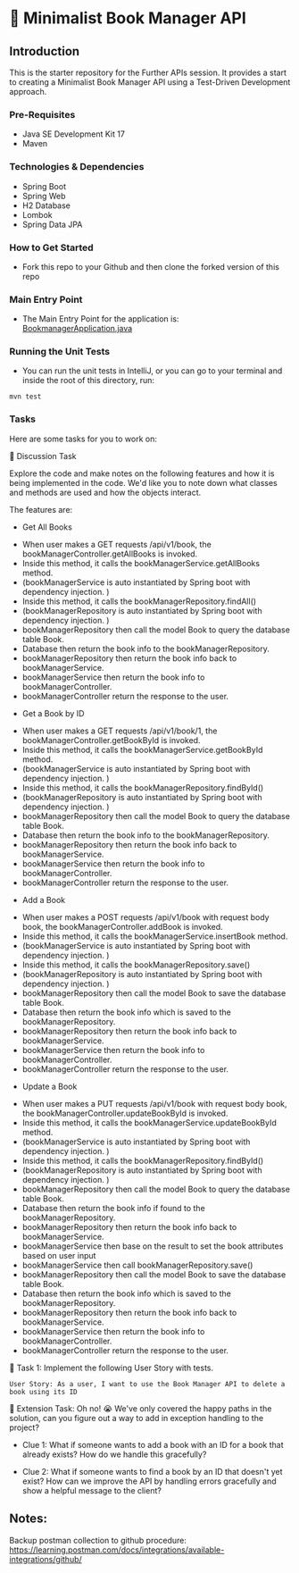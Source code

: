 # 📖 Minimalist Book Manager API

## Introduction
This is the starter repository for the Further APIs session. It provides a start to creating a Minimalist Book Manager API
using a Test-Driven Development approach.

### Pre-Requisites
- Java SE Development Kit 17
- Maven

### Technologies & Dependencies
- Spring Boot
- Spring Web
- H2 Database
- Lombok
- Spring Data JPA

### How to Get Started
- Fork this repo to your Github and then clone the forked version of this repo

### Main Entry Point
- The Main Entry Point for the application is: [BookmanagerApplication.java](src/main/java/com/techreturners/bookmanager/BookmanagerApplication.java)

### Running the Unit Tests
- You can run the unit tests in IntelliJ, or you can go to your terminal and inside the root of this directory, run:

`mvn test`

### Tasks

Here are some tasks for you to work on:

📘 Discussion Task

Explore the code and make notes on the following features and how it is being implemented in the code. We'd like you to note down what classes and methods are used and how the objects interact.

The features are:
- Get All Books
* When user makes a GET requests /api/v1/book, the bookManagerController.getAllBooks is invoked. 
* Inside this method, it calls the bookManagerService.getAllBooks method. 
* (bookManagerService is auto instantiated by Spring boot with dependency injection. )
* Inside this method, it calls the bookManagerRepository.findAll()
* (bookManagerRepository is auto instantiated by Spring boot with dependency injection. )
* bookManagerRepository then call the model Book to query the database table Book. 
* Database then return the book info to the bookManagerRepository.
* bookManagerRepository then return the book info back to bookManagerService.
* bookManagerService then return the book info to bookManagerController. 
* bookManagerController return the response to the user.

- Get a Book by ID
* When user makes a GET requests /api/v1/book/1, the bookManagerController.getBookById is invoked.
* Inside this method, it calls the bookManagerService.getBookById method.
* (bookManagerService is auto instantiated by Spring boot with dependency injection. )
* Inside this method, it calls the bookManagerRepository.findById()
* (bookManagerRepository is auto instantiated by Spring boot with dependency injection. )
* bookManagerRepository then call the model Book to query the database table Book. 
* Database then return the book info to the bookManagerRepository.
* bookManagerRepository then return the book info back to bookManagerService.
* bookManagerService then return the book info to bookManagerController.
* bookManagerController return the response to the user.

- Add a Book
* When user makes a POST requests /api/v1/book with request body book, the bookManagerController.addBook is invoked.
* Inside this method, it calls the bookManagerService.insertBook method.
* (bookManagerService is auto instantiated by Spring boot with dependency injection. )
* Inside this method, it calls the bookManagerRepository.save()
* (bookManagerRepository is auto instantiated by Spring boot with dependency injection. )
* bookManagerRepository then call the model Book to save the database table Book. 
* Database then return the book info which is saved to the bookManagerRepository.
* bookManagerRepository then return the book info back to bookManagerService.
* bookManagerService then return the book info to bookManagerController.
* bookManagerController return the response to the user.

- Update a Book
* When user makes a PUT requests /api/v1/book with request body book, the bookManagerController.updateBookById is invoked.
* Inside this method, it calls the bookManagerService.updateBookById method.
* (bookManagerService is auto instantiated by Spring boot with dependency injection. )
* Inside this method, it calls the bookManagerRepository.findById()
* (bookManagerRepository is auto instantiated by Spring boot with dependency injection. )
* bookManagerRepository then call the model Book to query the database table Book. 
* Database then return the book info if found to the bookManagerRepository.
* bookManagerRepository then return the book info back to bookManagerService.
* bookManagerService then base on the result to set the book attributes based on user input
* bookManagerService then call bookManagerRepository.save()
* bookManagerRepository then call the model Book to save the database table Book. 
* Database then return the book info which is saved to the bookManagerRepository.
* bookManagerRepository then return the book info back to bookManagerService.
* bookManagerService then return the book info to bookManagerController.
* bookManagerController return the response to the user.

📘 Task 1: Implement the following User Story with tests.

`User Story: As a user, I want to use the Book Manager API to delete a book using its ID`


📘 Extension Task: Oh no! 😭 We've only covered the happy paths in the solution, can you figure out a way
to add in exception handling to the project? 

- Clue 1: What if someone wants to add a book with an ID for a book that already exists? How do we handle this gracefully?


- Clue 2: What if someone wants to find a book by an ID that doesn't yet exist? 
  How can we improve the API by handling errors gracefully and show a helpful message to the client?



## Notes:
Backup postman collection to github procedure:
https://learning.postman.com/docs/integrations/available-integrations/github/
  
